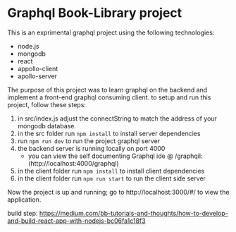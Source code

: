 # Graphql Book-Library project

This is an exprimental graphql project using the following technologies:

- node.js
- mongodb
- react
- appollo-client
- apollo-server

The purpose of this project was to learn graphql on the backend and implement a front-end graphql consuming client. to setup and run this project, follow these steps:

1. in src/index.js adjust the connectString to match the address of your mongodb database.
1. in the src folder run `npm install` to install server dependencies
1. run `npm run dev` to run the project graphql server
1. the backend server is running locally on port 4000 
    - you can view the self documenting Graphql ide @ /graphqil: (http://localhost:4000/graphql)
1. in the client folder run `npm install` to install client dependencies
1. in the client folder run `npm run start` to run the client side server


Now the project is up and running; go to http://localhost:3000/#/ to view the application.

build step: https://medium.com/bb-tutorials-and-thoughts/how-to-develop-and-build-react-app-with-nodejs-bc06fa1c18f3